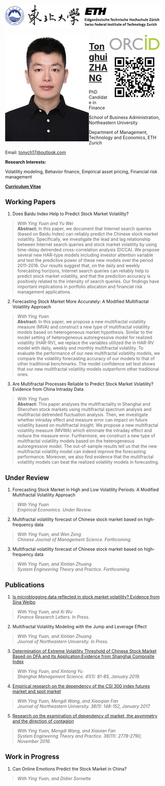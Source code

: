 ![](https://github.com/tonych17/tonych17.github.io/raw/master/Ti.png)





<img align="left" src="https://github.com/tonych17/tonych17.github.io/raw/master/Pic.jpg"/>
<img align="right" src="https://github.com/tonych17/tonych17.github.io/raw/master/ORC.png"/>

# [Tonghui ZHANG](https://orcid.org/0000-0002-1366-7694)

PhD Candidate in Finance

School of Business Administration, Northeastern University

Department of Management, Technology and Economics, ETH Zurich

Email: [tonych17@outlook.com](mailto:tonych17@outlook.com)

**Research Interests:**

Volatility modeling, Behavior finance, Empirical asset pricing, Financial risk management

**[Curriculum Vitae](http://www.cnki.com.cn/Article/CJFDTotal-SGLK201901014.htm)**






## Working Papers
1. Does Baidu Index Help to Predict Stock Market Volatility?
>_With Ying Yuan and Yu Wei_<br />**Abstract:** In this paper, we document that Internet search queries (based on Baidu Index) can reliably predict the Chinese stock market volatility. Specifically, we investigate the lead and lag relationship between Internet search queries and stock market volatility by using time-delay detrended cross-correlation analysis (DCCA). We propose several new HAR-type models including investor attention variable and test the predictive power of these new models over the period 2011-2016. Our results suggest that, on the daily and weekly forecasting horizons, Internet search queries can reliably help to predict stock market volatility, and that the prediction accuracy is positively related to the intensity of search queries. Our findings have important implications in portfolio allocation and financial risk management applications.

2. Forecasting Stock Market More Accurately: A Modified Multifractal Volatility Approach
>_With Ying Yuan_<br />**Abstract:** In this paper, we propose a new multifractal volatility measure (MVA) and construct a new type of multifractal volatility models based on heterogeneous market hypothesis. Similar to the model setting of heterogeneous autoregressive model for realized volatility (HAR-RV), we replace the variables utilized the in HAR-RV model with daily, weekly and monthly multifractal volatility. To evaluate the performance of our new multifractal volatility models, we compare the volatility forecasting accuracy of our models to that of other traditional benchmarks. The model confidence set test shows that our new multifractal volatility models outperform other traditional ones. 

3. Are Multifractal Processes Reliable to Predict Stock Market Volatility? Evidence from China Intraday Data
>_With Ying Yuan_<br /> **Abstract:** This paper analyses the multifractality in Shanghai and Shenzhen stock markets using multifractal spectrum analysis and multifractal detrended fluctuation analysis. Then, we investigate whether intraday effect and measure error can impact on future volatility based on multifractal insight. We propose a new multifractal volatility measure (MVWA) which eliminate the intraday effect and reduce the measure error. Furthermore, we construct a new type of multifractal volatility models based on the heterogeneous autoregressive model. The out-of-sample results tell us that the new multifractal volatility model can indeed improve the forecasting performance. Moreover, we also find evidence that the multifractal volatility models can beat the realized volatility models in forecasting.


## Under Review
1. Forecasting Stock Market in High and Low Volatility Periods: A Modified Multifractal Volatility Approach
>_With Ying Yuan_<br />_Empirical Economics. Under Review._


2. Multifractal volatility forecast of Chinese stock market based on high-frequency data
>_With Ying Yuan, and Wen Zeng_<br />_Chinese Journal of Management Science. Forthcoming._


3. Multifractal volatility forecast of Chinese stock market based on high-frequency data
>_With Ying Yuan, and Xintian Zhuang_<br />_System Engineering Theory and Practice. Forthcoming._


## Publications
1. [Is microblogging data reflected in stock market volatility? Evidence from Sina Weibo](https://www.sciencedirect.com/science/article/pii/S1544612318307803)
>_With Ying Yuan, and Xi Wu_<br />_Finance Research Letters. In Press._


2. Multifractal Volatility Modeling with the Jump and Leverage Effect
>_With Ying Yuan, and Xintian Zhuang_<br />_Journal of Northeastern University. In Press._


3. [Determination of Extreme Volatility Threshold of Chinese Stock Market Based on DFA and Its Application:Evidence from Shanghai Composite Index](http://www.cnki.com.cn/Article/CJFDTotal-SGLK201901014.htm)
>_With Ying Yuan, and Xintong Yu_<br />_Shanghai Management Science. 41(1): 81-85, January 2019._


4. [Empirical research on the dependency of the CSI 300 index futures market and spot market](http://oversea.cnki.net/kcms/detail/detail.aspx?recid=&FileName=DBDX201701030&DbName=CJFD2017&DbCode=CJFD&uid=WEEvREcwSlJHSldRa1FhdkJkVWI2cEgrNUYxOHFWRVNRUk9WaDJuVlZyUT0=$9A4hF_YAuvQ5obgVAqNKPCYcEjKensW4ggI8Fm4gTkoUKaID8j8gFw!!)
>_With Ying Yuan, Mengdi Wang, and Xiaoqian Fan_<br />_Journal of Northeastern University. 38(1): 148-152, January 2017._
 

5. [Research on the examination of dependency of market, the asymmetry and the direction of contagion](http://eng.oversea.cnki.net/kcms/detail/detail.aspx?recid=&FileName=XTLL201611005&DbName=CJFD2016&DbCode=CJFD&uid=WEEvREcwSlJHSldRa1FhdkJkVWI2cEgrNUYxOHFWRVNRUk9WaDJuVlZyUT0=$9A4hF_YAuvQ5obgVAqNKPCYcEjKensW4ggI8Fm4gTkoUKaID8j8gFw!!)
>_With Ying Yuan, Mengdi Wang, and Xiaoian Fan_<br />_System Engineering Theory and Practice. 36(11): 2778-2790, November 2016._


## Work in Progress
1. Can Online Emotions Predict the Stock Market in China?
>_With Ying Yuan, and Didier Sornette_
